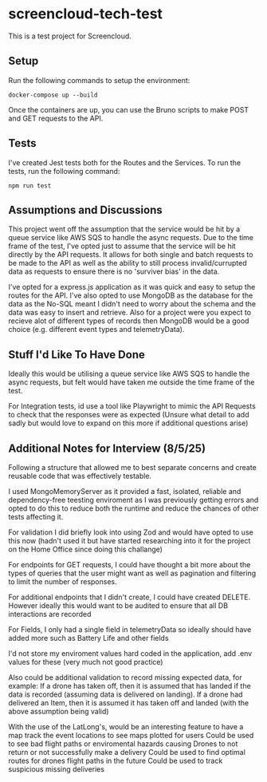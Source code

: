 # screencloud-tech-test

This is a test project for Screencloud.

## Setup

Run the following commands to setup the environment:

```
docker-compose up --build
```

Once the containers are up, you can use the Bruno scripts to make POST and GET requests to the API.

## Tests

I've created Jest tests both for the Routes and the Services. To run the tests, run the following command:

```
npm run test
``` 

## Assumptions and Discussions

This project went off the assumption that the service would be hit by a queue service like AWS SQS to handle the async requests. Due to the time frame of the test, I've opted just to assume that the service will be hit directly by the API requests. It allows for both single and batch requests to be made to the API as well as the ability to still process invalid/currupted data as requests to ensure there is no 'surviver bias' in the data. 

I've opted for a express.js application as it was quick and easy to setup the routes for the API. I've also opted to use MongoDB as the database for the data as the No-SQL meant I didn't need to worry about the schema and the data was easy to insert and retrieve. Also for a project were you expect to recieve alot of different types of records then MongoDB would be a good choice (e.g. different event types and telemetryData). 


## Stuff I'd Like To Have Done

Ideally this would be utilising a queue service like AWS SQS to handle the async requests, but felt would have taken me outside the time frame of the test.

For Integration tests, id use a tool like Playwright to mimic the API Requests to check that the responses were as expected (Unsure what detail to add sadly but would love to expand on this more if additional questions arise)

## Additional Notes for Interview (8/5/25)

Following a structure that allowed me to best separate concerns and create reusable code that was effectively testable. 

I used MongoMemoryServer as it provided a fast, isolated, reliable and dependency-free teesting enviroment as I was previously getting errors and opted to do this to reduce both the runtime and reduce the chances of other tests affecting it. 

For validation I did briefly look into using Zod and would have opted to use this now (hadn't used it but have started researching into it for the project on the Home Office since doing this challange) 

For endpoints for GET requests, I could have thought a bit more about the types of queries that the user might want as well as pagination and filtering to limit the number of responses. 

For additional endpoints that I didn't create, I could have created DELETE. However ideally this would want to be audited to ensure that all DB interactions are recorded

For Fields, I only had a single field in telemetryData so ideally should have added more such as Battery Life and other fields 

I'd not store my enviroment values hard coded in the application, add .env values for these (very much not good practice) 

Also could be additional validation to record missing expected data, for example:
  If a drone has taken off, then it is assumed that has landed if the data is recorded (assuming data is delivered on landing). 
  If a drone had delivered an Item, then it is assumed it has taken off and landed (with the above assumption being valid) 

With the use of the LatLong's, would be an interesting feature to have a map track the event locations to see maps plotted for users
  Could be used to see bad flight paths or enviromental hazards causing Drones to not return or not successfully make a delivery
  Could be used to find optimal routes for drones flight paths in the future
  Could be used to track suspicious missing deliveries


